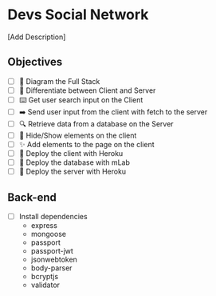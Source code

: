 # Devs Social Network

[Add Description]

## Objectives

* [ ] 📝 Diagram the Full Stack
* [ ] 🔎 Differentiate between Client and Server
* [ ] ⌨️ Get user search input on the Client
* [ ] ➡️ Send user input from the client with fetch to the server
* [ ] 🔍 Retrieve data from a database on the Server
* [ ] 🙈 Hide/Show elements on the client
* [ ] ✨ Add elements to the page on the client
* [ ] 🚀 Deploy the client with Heroku
* [ ] 🚀 Deploy the database with mLab
* [ ] 🚀 Deploy the server with Heroku

## Back-end

* [ ] Install dependencies
    * express
    * mongoose
    * passport
    * passport-jwt
    * jsonwebtoken
    * body-parser
    * bcryptjs
    * validator

